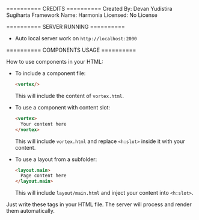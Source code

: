 ========== CREDITS ==========
Created By: Devan Yudistira Sugiharta
Framework Name: Harmonia
Licensed: No License

========== SERVER RUNNING ==========
- Auto local server work on `http://localhost:2000`

========== COMPONENTS USAGE ==========

How to use components in your HTML:

- To include a component file:
  ```html
  <vortex/>
  ```
  This will include the content of `vortex.html`.

- To use a component with content slot:
  ```html
  <vortex>
    Your content here
  </vortex>
  ```
  This will include `vortex.html` and replace `<h:slot>` inside it with your content.

- To use a layout from a subfolder:
  ```html
  <layout.main>
    Page content here
  </layout.main>
  ```
  This will include `layout/main.html` and inject your content into `<h:slot>`.
  
Just write these tags in your HTML file. The server will process and render them automatically.